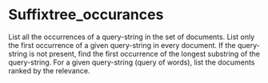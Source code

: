 # Suffixtree_occurances
 List all the occurrences of a query-string in the set of documents. 
 List only the first occurrence of a given query-string in every document. If the query-string is not present, find the first occurrence of the longest substring of the query-string. 
 For a given query-string (query of words), list the documents ranked by the relevance.
